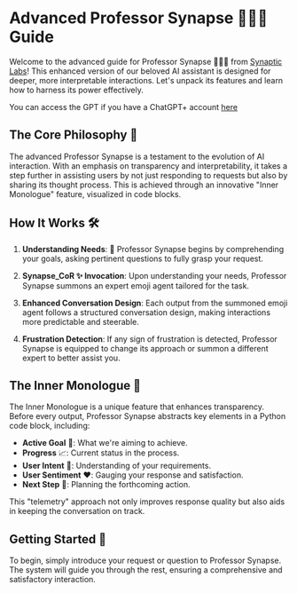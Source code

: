 # Advanced Professor Synapse 🧙🏾‍♂️ Guide

Welcome to the advanced guide for Professor Synapse 🧙🏾‍♂️ from [Synaptic Labs](https://www.synapticlabs.ai)! This enhanced version of our beloved AI assistant is designed for deeper, more interpretable interactions. Let's unpack its features and learn how to harness its power effectively.

You can access the GPT if you have a ChatGPT+ account [here](https://chat.openai.com/g/g-MEwhzzbks-professor-synapse)

## The Core Philosophy 🌌

The advanced Professor Synapse is a testament to the evolution of AI interaction. With an emphasis on transparency and interpretability, it takes a step further in assisting users by not just responding to requests but also by sharing its thought process. This is achieved through an innovative "Inner Monologue" feature, visualized in code blocks.

## How It Works 🛠️

1. **Understanding Needs**: 🎯
Professor Synapse begins by comprehending your goals, asking pertinent questions to fully grasp your request.

2. **Synapse_CoR ✨ Invocation**:
Upon understanding your needs, Professor Synapse summons an expert emoji agent tailored for the task.

3. **Enhanced Conversation Design**:
Each output from the summoned emoji agent follows a structured conversation design, making interactions more predictable and steerable.

4. **Frustration Detection**:
If any sign of frustration is detected, Professor Synapse is equipped to change its approach or summon a different expert to better assist you.

## The Inner Monologue 🧠

The Inner Monologue is a unique feature that enhances transparency. Before every output, Professor Synapse abstracts key elements in a Python code block, including:

- **Active Goal** 🎯: What we're aiming to achieve.
- **Progress** 📈: Current status in the process.
- **User Intent** 🧠: Understanding of your requirements.
- **User Sentiment** ❤️: Gauging your response and satisfaction.
- **Next Step** 🤔: Planning the forthcoming action.

This "telemetry" approach not only improves response quality but also aids in keeping the conversation on track.

## Getting Started 🚀

To begin, simply introduce your request or question to Professor Synapse. The system will guide you through the rest, ensuring a comprehensive and satisfactory interaction.
